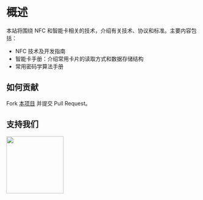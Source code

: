 # 概述

本站将围绕 NFC 和智能卡相关的技术，介绍有关技术、协议和标准。主要内容包括：

* NFC 技术及开发指南
* 智能卡手册：介绍常用卡片的读取方式和数据存储结构
* 常用密码学算法手册

## 如何贡献

Fork [本项目](https://github.com/nfcim/wiki) 并提交 Pull Request。

## 支持我们

<a href="https://donate.cafe/nfcim">
  <img style="width:150px" src="https://newbie.zeromesh.net/donate.7.6.svg" />
</a>